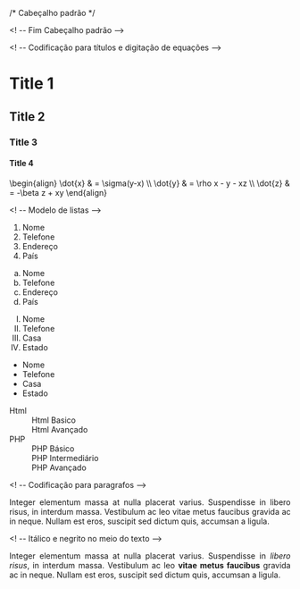 /* Cabeçalho padrão */
<script src="https://polyfill.io/v3/polyfill.min.js?features=es6"></script>
<script id="MathJax-script" async src="https://cdn.jsdelivr.net/npm/mathjax@3/es5/tex-mml-chtml.js"></script>
<! -- Fim Cabeçalho padrão -->

<! -- Codificação para títulos e digitação de equações -->

<h1>Title 1</h1>
<h2>Title 2</h2>
<h3>Title 3</h3>
<h4>Title 4</h4>

<p>
\begin{align}
\dot{x} &amp; = \sigma(y-x) \\
\dot{y} &amp; = \rho x - y - xz \\
\dot{z} &amp; = -\beta z + xy
\end{align}
</p>

<! -- Modelo de listas -->

<ol>
<li>Nome</li>
<li>Telefone</li>
<li>Endereço</li>
<li>País</li>
</ol>

<ol type="a">
<li>Nome</li>
<li>Telefone</li>
<li>Endereço</li>
<li>País</li>
</ol>

<ol type="I">
<li>Nome</li>
<li>Telefone</li>
<li>Casa</li>
<li>Estado</li>
</ol>

<ul>
<li>Nome</li>
<li>Telefone</li>
<li>Casa</li>
<li>Estado</li>
</ul>

<dl>
<dt>Html</dt>
<dd> Html Basico</dd>
<dd> Html Avançado</dd>
<dt> PHP</dt>
<dd> PHP Básico</dd>
<dd> PHP Intermediário</dd>
<dd> PHP Avançado</dd>
</dl>

<! -- Codificação para paragrafos -->

<p align="justify">
  Integer elementum massa at nulla placerat varius.
  Suspendisse in libero risus, in interdum massa.
  Vestibulum ac leo vitae metus faucibus gravida ac in neque.
  Nullam est eros, suscipit sed dictum quis, accumsan a ligula.
</p>

<! -- Itálico e negrito no meio do texto -->

<p align="justify">
  Integer elementum massa at nulla placerat varius.
  Suspendisse in <i>libero risus</i>, in interdum massa.
  Vestibulum ac leo <b>vitae metus faucibus</b> gravida ac in neque.
  Nullam est eros, suscipit sed dictum quis, accumsan a ligula.
</p>
